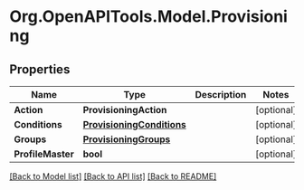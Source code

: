 # Org.OpenAPITools.Model.Provisioning

## Properties

Name | Type | Description | Notes
------------ | ------------- | ------------- | -------------
**Action** | **ProvisioningAction** |  | [optional] 
**Conditions** | [**ProvisioningConditions**](ProvisioningConditions.md) |  | [optional] 
**Groups** | [**ProvisioningGroups**](ProvisioningGroups.md) |  | [optional] 
**ProfileMaster** | **bool** |  | [optional] 

[[Back to Model list]](../README.md#documentation-for-models) [[Back to API list]](../README.md#documentation-for-api-endpoints) [[Back to README]](../README.md)

